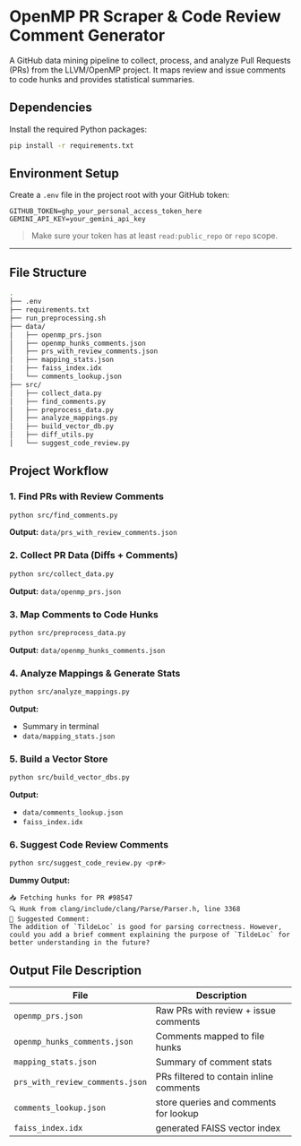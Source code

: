 # OpenMP PR Scraper & Code Review Comment Generator

A GitHub data mining pipeline to collect, process, and analyze Pull Requests (PRs) from the LLVM/OpenMP project. It maps review and issue comments to code hunks and provides statistical summaries.


## Dependencies

Install the required Python packages:

```bash
pip install -r requirements.txt
```

## Environment Setup

Create a `.env` file in the project root with your GitHub token:

```env
GITHUB_TOKEN=ghp_your_personal_access_token_here
GEMINI_API_KEY=your_gemini_api_key
```

> Make sure your token has at least `read:public_repo` or `repo` scope.

---

## File Structure

```bash
.
├── .env
├── requirements.txt
├── run_preprocessing.sh
├── data/
│   ├── openmp_prs.json
│   ├── openmp_hunks_comments.json
│   ├── prs_with_review_comments.json
│   ├── mapping_stats.json
│   ├── faiss_index.idx
│   └── comments_lookup.json
├── src/
│   ├── collect_data.py
│   ├── find_comments.py
│   ├── preprocess_data.py
│   ├── analyze_mappings.py
│   ├── build_vector_db.py
│   ├── diff_utils.py
│   └── suggest_code_review.py

```

## Project Workflow

### 1. Find PRs with Review Comments

```bash
python src/find_comments.py
```

**Output:** `data/prs_with_review_comments.json`


### 2. Collect PR Data (Diffs + Comments)

```bash
python src/collect_data.py
```

**Output:** `data/openmp_prs.json`


### 3. Map Comments to Code Hunks

```bash
python src/preprocess_data.py
```

**Output:** `data/openmp_hunks_comments.json`


### 4. Analyze Mappings & Generate Stats

```bash
python src/analyze_mappings.py
```

**Output:**

* Summary in terminal
* `data/mapping_stats.json`


### 5. Build a Vector Store

```bash
python src/build_vector_dbs.py
```

**Output:**

* `data/comments_lookup.json`
* `faiss_index.idx`


### 6. Suggest Code Review Comments

```bash
python src/suggest_code_review.py <pr#>
```

**Dummy Output:**
 ```
📥 Fetching hunks for PR #98547 
🔍 Hunk from clang/include/clang/Parse/Parser.h, line 3368
💬 Suggested Comment:
The addition of `TildeLoc` is good for parsing correctness. However, could you add a brief comment explaining the purpose of `TildeLoc` for better understanding in the future?
```

## Output File Description

| File                            | Description                             |
| ------------------------------- | --------------------------------------- |
| `openmp_prs.json`               | Raw PRs with review + issue comments    |
| `openmp_hunks_comments.json`    | Comments mapped to file hunks           |
| `mapping_stats.json`            | Summary of comment stats                |
| `prs_with_review_comments.json` | PRs filtered to contain inline comments |
| `comments_lookup.json`          | store queries and comments for lookup   |
| `faiss_index.idx`               | generated FAISS vector index            |
